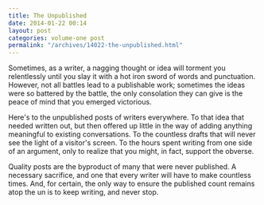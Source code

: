 ```yaml
---
title: The Unpublished
date: 2014-01-22 00:14
layout: post
categories: volume-one post
permalink: "/archives/14022-the-unpublished.html"
---
```



Sometimes, as a writer, a nagging thought or idea will torment you relentlessly until you slay it with a hot iron sword of words and punctuation. However, not all battles lead to a publishable work; sometimes the ideas were so battered by the battle, the only consolation they can give is the peace of mind that you emerged victorious. 

Here's to the unpublished posts of writers everywhere. To that idea that needed written out, but then offered up little in the way of adding anything meaningful to existing conversations. To the countless drafts that will never see the light of a visitor's screen. To the hours spent writing from one side of an argument, only to realize that you might, in fact, support the obverse.  

Quality posts are the byproduct of many that were never published. A necessary sacrifice, and one that every writer will have to make countless times. And, for certain, the only way to ensure the published count remains atop the un is to keep writing, and never stop. 



